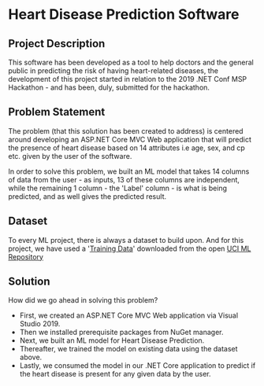 # Heart Disease Prediction Software

## Project Description
This software has been developed as a tool to help doctors and the general public in predicting the risk of having heart-related diseases, the development of this project started in relation to the 2019 .NET Conf MSP Hackathon - and has been, duly, submitted for the hackathon.

## Problem Statement
The problem (that this solution has been created to address) is centered around developing an ASP.NET Core MVC Web application that will predict the presence of heart disease based on 14 attributes i.e age, sex, and cp etc. given by the user of the software. 

In order to solve this problem, we built an ML model that takes 14 columns of data from the user - as inputs, 13 of these columns are independent, while the remaining 1 column - the 'Label' column - is what is being predicted, and as well gives the predicted result. 

## Dataset
To every ML project, there is always a dataset to build upon. And for this project, we have used a '[Training Data](https://github.com/bashirk/Heart_Disease_Prediction/blob/master/Heart_Disease_Prediction/ML_Model/Data/HeartTraining.csv)' downloaded from the open [UCI ML Repository](https://archive.ics.uci.edu/ml/datasets/Heart+Disease)

## Solution

How did we go ahead in solving this problem? 

- First, we created an ASP.NET Core MVC Web application via Visual Studio 2019. 
- Then we installed prerequisite packages from NuGet manager. 
- Next, we built an ML model for Heart Disease Prediction. 
- Thereafter, we trained the model on existing data using the dataset above. 
- Lastly, we consumed the model in our .NET Core application to predict if the heart disease is present for any given data by the user.
 
